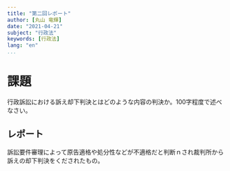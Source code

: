 ```yaml
---
title: "第二回レポート"
author: [丸山 竜輝]
date: "2021-04-21"
subject: "行政法"
keywords: [行政法]
lang: "en"
...
```


# 課題

行政訴訟における訴え却下判決とはどのような内容の判決か。100字程度で述べなさい。

## レポート

訴訟要件審理によって原告適格や処分性などが不適格だと判断ｎされ裁判所から訴えの却下判決をくだされたもの。